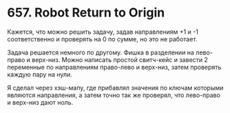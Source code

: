 # 657. Robot Return to Origin

Кажется, что можно решить задачу, задав направлениям +1 и -1 соответственно и проверять на 0 по сумме, но это не работает.

Задача решается немного по другому. Фишка в разделении на лево-право и верх-низ. Можно написать простой свитч-кейс и завести 2 переменные по направлениям право-лево и верх-низ, затем проверять каждую пару на нули.

Я сделал через хэш-мапу, где прибавлял значения по ключам которыми являются направления, а затем точно так же проверял, что лево-право и верх-низ дают ноль.

